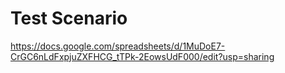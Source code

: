 # Test Scenario 
https://docs.google.com/spreadsheets/d/1MuDoE7-CrGC6nLdFxpjuZXFHCG_tTPk-2EowsUdF000/edit?usp=sharing
